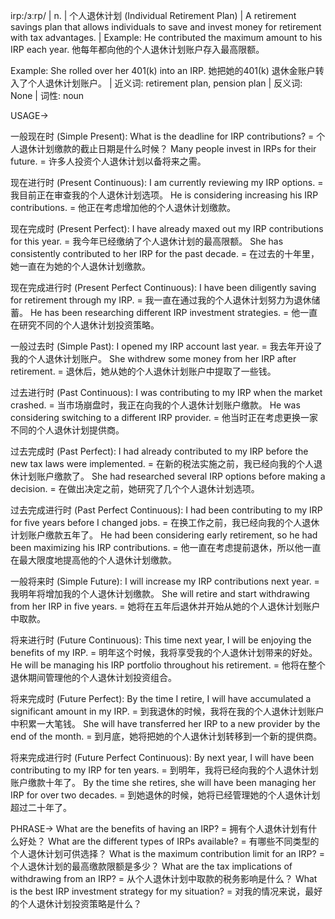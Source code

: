 irp:/ɜːrp/ | n. | 个人退休计划 (Individual Retirement Plan) | A retirement savings plan that allows individuals to save and invest money for retirement with tax advantages. | Example: He contributed the maximum amount to his IRP each year. 他每年都向他的个人退休计划账户存入最高限额。

Example:  She rolled over her 401(k) into an IRP. 她把她的401(k) 退休金账户转入了个人退休计划账户。 | 近义词: retirement plan, pension plan | 反义词:  None | 词性: noun


USAGE->

一般现在时 (Simple Present):
What is the deadline for IRP contributions? = 个人退休计划缴款的截止日期是什么时候？
Many people invest in IRPs for their future. = 许多人投资个人退休计划以备将来之需。

现在进行时 (Present Continuous):
I am currently reviewing my IRP options. = 我目前正在审查我的个人退休计划选项。
He is considering increasing his IRP contributions. = 他正在考虑增加他的个人退休计划缴款。

现在完成时 (Present Perfect):
I have already maxed out my IRP contributions for this year. = 我今年已经缴纳了个人退休计划的最高限额。
She has consistently contributed to her IRP for the past decade. = 在过去的十年里，她一直在为她的个人退休计划缴款。

现在完成进行时 (Present Perfect Continuous):
I have been diligently saving for retirement through my IRP. = 我一直在通过我的个人退休计划努力为退休储蓄。
He has been researching different IRP investment strategies. = 他一直在研究不同的个人退休计划投资策略。

一般过去时 (Simple Past):
I opened my IRP account last year. = 我去年开设了我的个人退休计划账户。
She withdrew some money from her IRP after retirement. = 退休后，她从她的个人退休计划账户中提取了一些钱。


过去进行时 (Past Continuous):
I was contributing to my IRP when the market crashed. = 当市场崩盘时，我正在向我的个人退休计划账户缴款。
He was considering switching to a different IRP provider. = 他当时正在考虑更换一家不同的个人退休计划提供商。


过去完成时 (Past Perfect):
I had already contributed to my IRP before the new tax laws were implemented. = 在新的税法实施之前，我已经向我的个人退休计划账户缴款了。
She had researched several IRP options before making a decision. = 在做出决定之前，她研究了几个个人退休计划选项。


过去完成进行时 (Past Perfect Continuous):
I had been contributing to my IRP for five years before I changed jobs. = 在换工作之前，我已经向我的个人退休计划账户缴款五年了。
He had been considering early retirement, so he had been maximizing his IRP contributions. = 他一直在考虑提前退休，所以他一直在最大限度地提高他的个人退休计划缴款。


一般将来时 (Simple Future):
I will increase my IRP contributions next year. = 我明年将增加我的个人退休计划缴款。
She will retire and start withdrawing from her IRP in five years. = 她将在五年后退休并开始从她的个人退休计划账户中取款。


将来进行时 (Future Continuous):
This time next year, I will be enjoying the benefits of my IRP. = 明年这个时候，我将享受我的个人退休计划带来的好处。
He will be managing his IRP portfolio throughout his retirement. = 他将在整个退休期间管理他的个人退休计划投资组合。


将来完成时 (Future Perfect):
By the time I retire, I will have accumulated a significant amount in my IRP. = 到我退休的时候，我将在我的个人退休计划账户中积累一大笔钱。
She will have transferred her IRP to a new provider by the end of the month. = 到月底，她将把她的个人退休计划转移到一个新的提供商。


将来完成进行时 (Future Perfect Continuous):
By next year, I will have been contributing to my IRP for ten years. = 到明年，我将已经向我的个人退休计划账户缴款十年了。
By the time she retires, she will have been managing her IRP for over two decades. = 到她退休的时候，她将已经管理她的个人退休计划超过二十年了。


PHRASE->
What are the benefits of having an IRP? = 拥有个人退休计划有什么好处？
What are the different types of IRPs available? = 有哪些不同类型的个人退休计划可供选择？
What is the maximum contribution limit for an IRP? = 个人退休计划的最高缴款限额是多少？
What are the tax implications of withdrawing from an IRP? = 从个人退休计划中取款的税务影响是什么？
What is the best IRP investment strategy for my situation? = 对我的情况来说，最好的个人退休计划投资策略是什么？

